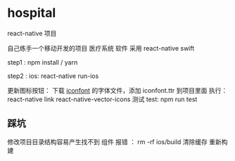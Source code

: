 # hospital

react-native 项目

自己练手一个移动开发的项目 医疗系统 软件 采用 react-native swift

step1 : npm install / yarn

step2 : ios: react-native run-ios

更新图标按钮： 下载 [iconfont](http://www.iconfont.cn/manage/index?manage_type=myprojects&projectId=839874) 的字体文件，添加 iconfont.ttr 到项目里面
执行：react-native link react-native-vector-icons
测试 test: npm run test

## 踩坑

修改项目目录结构容易产生找不到 组件 报错 ： rm -rf ios/build 清除缓存 重新构建
